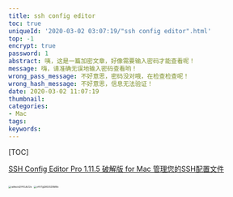 ```yaml
---
title: ssh config editor
toc: true
uniqueId: '2020-03-02 03:07:19/"ssh config editor".html'
top: -1
encrypt: true
password: 1
abstract: 咦，这是一篇加密文章，好像需要输入密码才能查看呢！
message: 嗨，请准确无误地输入密码查看哟！
wrong_pass_message: 不好意思，密码没对哦，在检查检查呢！
wrong_hash_message: 不好意思，信息无法验证！
date: 2020-03-02 11:07:19
thumbnail:
categories:
- Mac
tags:
keywords:
---
```



[TOC]

<!--more-->

[SSH Config Editor Pro 1.11.5 破解版 for Mac 管理您的SSH配置文件](https://www.macwk.com/soft/ssh-config-editor)

<img src="https://i.loli.net/2020/03/02/iaAwzsQY4SJkZ2e.png" alt="iaAwzsQY4SJkZ2e" style="zoom: 33%;" />



<img src="https://i.loli.net/2020/03/02/z4VTgQKGlSZ6M8e.png" alt="z4VTgQKGlSZ6M8e" style="zoom:33%;" />
